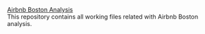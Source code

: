[Airbnb Boston Analysis](https://github.com/camila-parise-dias/project-data-analysis-airbnb-boston/blob/main/report-airbnb-boston-analysis.pdf)</br>
This repository contains all working files related with Airbnb Boston analysis.